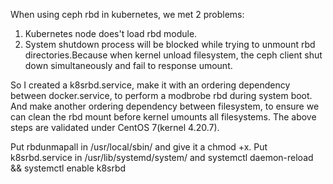 When using ceph rbd in kubernetes, we met 2 problems:
1. Kubernetes node does't load rbd module.
2. System shutdown process will be blocked while trying to unmount rbd directories.Because when kernel unload filesystem, the ceph client shut down simultaneously and fail to response umount.
 
So I created a k8srbd.service, make it with an ordering dependency between docker.service, to perform a modbrobe rbd during system boot.
And make another ordering dependency between filesystem, to ensure we can clean the rbd mount before kernel umounts all filesystems.
The above steps are validated under CentOS 7(kernel 4.20.7).

Put rbdunmapall in /usr/local/sbin/ and give it a chmod +x.
Put k8srbd.service in /usr/lib/systemd/system/ and systemctl daemon-reload && systemctl enable k8srbd
